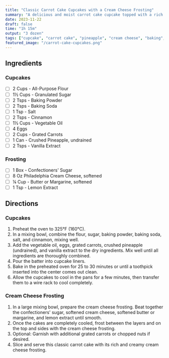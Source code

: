 ```yaml
---
title: "Classic Carrot Cake Cupcakes with a Cream Cheese Frosting"
summary: "A delicious and moist carrot cake cupcake topped with a rich cream cheese frosting"
date: 2023-11-22
draft: false
time: "1h 15m"
output: "3 dozen"
tags: ["cupcake", "carrot cake", "pineapple", "cream cheese", "baking", "dessert"]
featured_image: "/carrot-cake-cupcakes.png"
---
```


## Ingredients

### Cupcakes

- [ ] 2 Cups - All-Purpose Flour
- [ ] 1½ Cups - Granulated Sugar
- [ ] 2 Tsps - Baking Powder
- [ ] 2 Tsps - Baking Soda
- [ ] 1 Tsp - Salt
- [ ] 2 Tsps - Cinnamon
- [ ] 1½ Cups - Vegetable Oil
- [ ] 4 Eggs
- [ ] 2 Cups - Grated Carrots
- [ ] 1 Can - Crushed Pineapple, undrained
- [ ] 2 Tsps - Vanilla Extract

### Frosting

- [ ] 1 Box - Confectioners' Sugar
- [ ] 8 Oz Philadelphia Cream Cheese, softened
- [ ] ¼ Cup - Butter or Margarine, softened
- [ ] 1 Tsp - Lemon Extract

## Directions

### Cupcakes

1. Preheat the oven to 325°F (160°C).
2. In a mixing bowl, combine the flour, sugar, baking powder, baking soda, salt, and cinnamon, mixing well.
3. Add the vegetable oil, eggs, grated carrots, crushed pineapple (undrained), and vanilla extract to the dry ingredients. Mix well until all ingredients are thoroughly combined.
4. Pour the batter into cupcake liners.
5. Bake in the preheated oven for 25 to 30 minutes or until a toothpick inserted into the center comes out clean.
6. Allow the cupcakes to cool in the pans for a few minutes, then transfer them to a wire rack to cool completely.

### Cream Cheese Frosting

1. In a large mixing bowl, prepare the cream cheese frosting. Beat together the confectioners' sugar, softened cream cheese, softened butter or margarine, and lemon extract until smooth.
2. Once the cakes are completely cooled, frost between the layers and on the top and sides with the cream cheese frosting.
3. Optional: Garnish with additional grated carrots or chopped nuts if desired.
4. Slice and serve this classic carrot cake with its rich and creamy cream cheese frosting.
